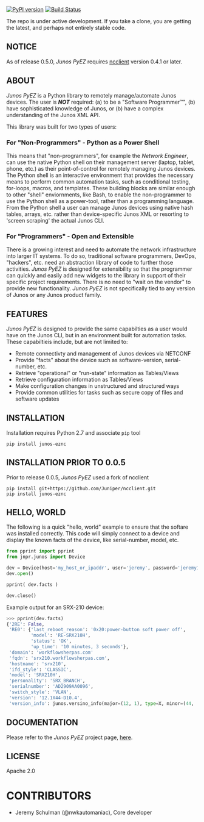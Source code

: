 [![PyPI version](https://badge.fury.io/py/junos-eznc.png)](http://badge.fury.io/py/junos-eznc)
[![Build Status](https://travis-ci.org/jeremyschulman/py-junos-eznc.png)](https://travis-ci.org/jeremyschulman/py-junos-eznc)

The repo is under active development.  If you take a clone, you are getting the latest, and perhaps not entirely stable code.  

## NOTICE

As of release 0.5.0, _Junos PyEZ_ requires [ncclient](https://pypi.python.org/pypi/ncclient) version 0.4.1 or later.  

## ABOUT

_Junos PyEZ_ is a Python library to remotely manage/automate Junos devices.  The user is ***NOT*** required: (a) to be a "Software Programmer™", (b) have sophisticated knowledge of Junos, or (b) have a complex understanding of the Junos XML API.  

This library was built for two types of users:

### For "Non-Programmers" - Python as a Power Shell

This means that "non-programmers", for example the _Network Engineer_, can use the native Python shell on their management server (laptop, tablet, phone, etc.) as their point-of-control for remotely managing Junos devices. The Python shell is an interactive environment that provides the necessary means to perform common automation tasks, such as conditional testing, for-loops, macros, and templates.  These building blocks are similar enough to other "shell" enviornments, like Bash, to enable the non-programmer to use the Python shell as a power-tool, rather than a programming language.  From the Python shell a user can manage Junos devices using native hash tables, arrays, etc. rather than device-specific Junos XML or resorting to 'screen scraping' the actual Junos CLI.

### For "Programmers" - Open and Extensible

There is a growing interest and need to automate the network infrastructure into larger IT systems.  To do so, traditional software programmers, DevOps, "hackers", etc. need an abstraction library of code to further those activities.  _Junos PyEZ_ is designed for extensibility so that the programmer can quickly and easily add new widgets to the library in support of their specific project requirements.  There is no need to "wait on the vendor" to provide new functionality.   _Junos PyEZ_ is not specifically tied to any version of Junos or any Junos product family. 

## FEATURES

_Junos PyEZ_ is designed to provide the same capabilties as a user would have on the Junos CLI, but in an environment built for automation tasks.  These capabiltieis include, but are not limited to:

* Remote connectivty and management of Junos devices via NETCONF
* Provide "facts" about the device such as software-version, serial-number, etc.
* Retrieve "operational" or "run-state" information as Tables/Views
* Retrieve configuration information as Tables/Views
* Make configuration changes in unstructured and structured ways
* Provide common utilities for tasks such as secure copy of files and software updates

## INSTALLATION

Installation requires Python 2.7 and associate `pip` tool

    pip install junos-eznc

## INSTALLATION PRIOR TO 0.0.5

Prior to release 0.0.5, _Junos PyEZ_ used a fork of ncclient

    pip install git+https://github.com/Juniper/ncclient.git
    pip install junos-eznc

## HELLO, WORLD

The following is a quick "hello, world" example to ensure that the softare was installed correctly.  This code will simply connect to a device and display the known facts of the device, like serial-number, model, etc.

````python
from pprint import pprint
from jnpr.junos import Device

dev = Device(host='my_host_or_ipaddr', user='jeremy', password='jeremy123' )
dev.open()

pprint( dev.facts )

dev.close()
````
Example output for an SRX-210 device:
````python
>>> pprint(dev.facts)
{'2RE': False,
 'RE0': {'last_reboot_reason': '0x20:power-button soft power off',
         'model': 'RE-SRX210H',
         'status': 'OK',
         'up_time': '10 minutes, 3 seconds'},
 'domain': 'workflowsherpas.com'         
 'fqdn': 'srx210.workflowsherpas.com',
 'hostname': 'srx210',
 'ifd_style': 'CLASSIC',
 'model': 'SRX210H',
 'personality': 'SRX_BRANCH',
 'serialnumber': 'AD2909AA0096',
 'switch_style': 'VLAN',
 'version': '12.1X44-D10.4',
 'version_info': junos.versino_info(major=(12, 1), type=X, minor=(44, 'D', 10), build=4)}
````
## DOCUMENTATION

Please refer to the _Junos PyEZ_ project page, [here](https://techwiki.juniper.net/Projects/Junos_PyEZ).

## LICENSE

Apache 2.0
  
# CONTRIBUTORS

  - Jeremy Schulman (@nwkautomaniac), Core developer
